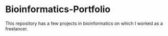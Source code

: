 # Bioinformatics-Portfolio
This repository has a few projects in bioinformatics on which I worked as a freelancer. 
